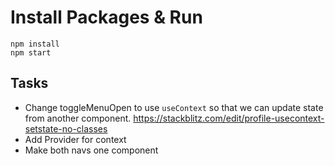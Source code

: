 # Install Packages & Run 

    npm install
    npm start

## Tasks

- Change toggleMenuOpen to use `useContext` so that we can update state from another component. 
  https://stackblitz.com/edit/profile-usecontext-setstate-no-classes
- Add Provider for context
- Make both navs one component
